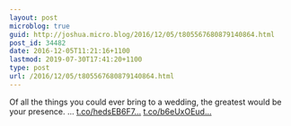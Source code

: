 ```yaml
---
layout: post
microblog: true
guid: http://joshua.micro.blog/2016/12/05/t805567680879140864.html
post_id: 34482
date: 2016-12-05T11:21:16+1100
lastmod: 2019-07-30T17:41:20+1100
type: post
url: /2016/12/05/t805567680879140864.html
---
```

Of all the things you could ever bring to a wedding, the greatest would be your presence.
… [t.co/hedsEB6F7...](https://t.co/hedsEB6F7V) [t.co/b6eUxOEud...](https://t.co/b6eUxOEud2)
